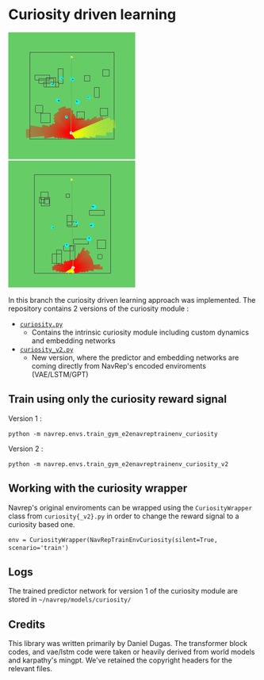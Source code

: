 # Curiosity driven learning 
![varch](media/curiosity_encoded_5_lstm.gif)
![varch](media/curiosity_encoded_env_15.gif)

In this branch the curiosity driven learning approach was implemented.
The repository contains 2 versions of the curiosity module :

- [`curiosity.py`](navrep/models/curiosity.py)  
   - Contains the intrinsic curiosity module including custom dynamics and embedding networks
- [`curiosity_v2.py`](navrep/models/curiosity_v2.py) 
   - New version, where the predictor and embedding networks are coming directly from NavRep's encoded enviroments (VAE/LSTM/GPT)


## Train using only the curiosity reward signal
Version 1 : 
```
python -m navrep.envs.train_gym_e2enavreptrainenv_curiosity
```
Version 2 : 
```
python -m navrep.envs.train_gym_e2enavreptrainenv_curiosity_v2
```
## Working with the curiosity wrapper
Navrep's original enviroments can be wrapped using the `CuriosityWrapper` class from `curiosity{_v2}.py` in order to change the reward signal to a curiosity based one.
```
env = CuriosityWrapper(NavRepTrainEnvCuriosity(silent=True, scenario='train')
```

## Logs
The trained predictor network for version 1 of the curiosity module are stored in `~/navrep/models/curiosity/`

## Credits

This library was written primarily by Daniel Dugas. The transformer block codes, and vae/lstm code were taken or heavily derived from world models and karpathy's mingpt. We've retained the copyright headers for the relevant files.
